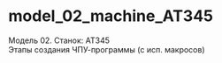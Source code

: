 # model_02_machine_AT345
Модель 02. Станок: AT345<br/>Этапы создания ЧПУ-программы (с исп. макросов)
